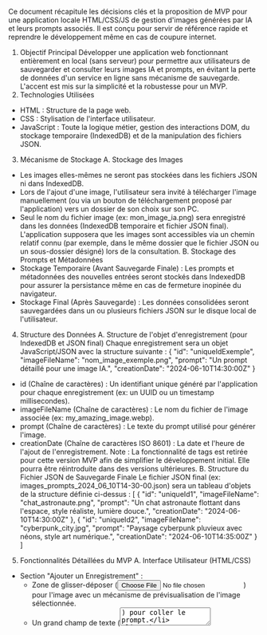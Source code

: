 Ce document récapitule les décisions clés et la proposition de MVP pour une application locale HTML/CSS/JS de gestion d'images générées par IA et leurs prompts associés. Il est conçu pour servir de référence rapide et reprendre le développement même en cas de coupure internet.
1. Objectif Principal
Développer une application web fonctionnant entièrement en local (sans serveur) pour permettre aux utilisateurs de sauvegarder et consulter leurs images IA et prompts, en évitant la perte de données d'un service en ligne sans mécanisme de sauvegarde. L'accent est mis sur la simplicité et la robustesse pour un MVP.
2. Technologies Utilisées
 * HTML : Structure de la page web.
 * CSS : Stylisation de l'interface utilisateur.
 * JavaScript : Toute la logique métier, gestion des interactions DOM, du stockage temporaire (IndexedDB) et de la manipulation des fichiers JSON.
3. Mécanisme de Stockage
A. Stockage des Images
 * Les images elles-mêmes ne seront pas stockées dans les fichiers JSON ni dans IndexedDB.
 * Lors de l'ajout d'une image, l'utilisateur sera invité à télécharger l'image manuellement (ou via un bouton de téléchargement proposé par l'application) vers un dossier de son choix sur son PC.
 * Seul le nom du fichier image (ex: mon_image_ia.png) sera enregistré dans les données (IndexedDB temporaire et fichier JSON final). L'application supposera que les images sont accessibles via un chemin relatif connu (par exemple, dans le même dossier que le fichier JSON ou un sous-dossier désigné) lors de la consultation.
B. Stockage des Prompts et Métadonnées
 * Stockage Temporaire (Avant Sauvegarde Finale) : Les prompts et métadonnées des nouvelles entrées seront stockés dans IndexedDB pour assurer la persistance même en cas de fermeture inopinée du navigateur.
 * Stockage Final (Après Sauvegarde) : Les données consolidées seront sauvegardées dans un ou plusieurs fichiers JSON sur le disque local de l'utilisateur.
4. Structure des Données
A. Structure de l'objet d'enregistrement (pour IndexedDB et JSON final)
Chaque enregistrement sera un objet JavaScript/JSON avec la structure suivante :
{
  "id": "uniqueIdExemple",
  "imageFileName": "nom_image_exemple.png",
  "prompt": "Un prompt détaillé pour une image IA.",
  "creationDate": "2024-06-10T14:30:00Z"
}

 * id (Chaîne de caractères) : Un identifiant unique généré par l'application pour chaque enregistrement (ex: un UUID ou un timestamp millisecondes).
 * imageFileName (Chaîne de caractères) : Le nom du fichier de l'image associée (ex: my_amazing_image.webp).
 * prompt (Chaîne de caractères) : Le texte du prompt utilisé pour générer l'image.
 * creationDate (Chaîne de caractères ISO 8601) : La date et l'heure de l'ajout de l'enregistrement.
Note : La fonctionnalité de tags est retirée pour cette version MVP afin de simplifier le développement initial. Elle pourra être réintroduite dans des versions ultérieures.
B. Structure du Fichier JSON de Sauvegarde Finale
Le fichier JSON final (ex: images_prompts_2024_06_10T14-30-00.json) sera un tableau d'objets de la structure définie ci-dessus :
[
  {
    "id": "uniqueId1",
    "imageFileName": "chat_astronaute.png",
    "prompt": "Un chat astronaute flottant dans l'espace, style réaliste, lumière douce.",
    "creationDate": "2024-06-10T14:30:00Z"
  },
  {
    "id": "uniqueId2",
    "imageFileName": "cyberpunk_city.jpg",
    "prompt": "Paysage cyberpunk pluvieux avec néons, style art numérique.",
    "creationDate": "2024-06-10T14:35:00Z"
  }
]

5. Fonctionnalités Détaillées du MVP
A. Interface Utilisateur (HTML/CSS)
 * Section "Ajouter un Enregistrement" :
   * Zone de glisser-déposer (<input type="file">) pour l'image avec un mécanisme de prévisualisation de l'image sélectionnée.
   * Un grand champ de texte (<textarea>) pour coller le prompt.
   * Un bouton "Ajouter à la file d'attente" (ou "Ajouter") qui déclenchera l'enregistrement temporaire dans IndexedDB.
 * Section "Sauvegarde et État" :
   * Un compteur visuel (ex: un <span> dans un "toast" ou une notification persistante) affichant le nombre d'enregistrements en attente de sauvegarde (issus d'IndexedDB).
   * Un bouton "Sauvegarder toutes les modifications" qui initiera le processus de fusion et de téléchargement du fichier JSON.
 * Section "Consulter mes Données" :
   * Un bouton "Charger mes données" (<input type="file">) permettant à l'utilisateur de sélectionner un fichier JSON existant depuis son disque.
   * Une zone d'affichage (<div>) où les images et leurs prompts associés seront affichés après chargement (par exemple, une grille de vignettes avec le prompt sous chaque image).
B. Logique JavaScript de Gestion des Données Temporaires (IndexedDB)
 * Initialisation : Au chargement de la page, l'application initialisera une base de données IndexedDB (nommée par exemple ImagePromptsDB) avec un "object store" (nommé pendingEntries).
 * Ajout d'une entrée : Lorsque l'utilisateur clique sur "Ajouter à la file d'attente" :
   * Récupération du prompt et du nom de fichier de l'image sélectionnée.
   * Génération d'un id unique et de la creationDate.
   * Création de l'objet d'enregistrement.
   * Ajout de cet objet à l'pendingEntries dans IndexedDB.
   * Mise à jour du compteur d'enregistrements en attente sur l'interface.
 * Récupération au démarrage : À chaque chargement de la page, l'application interrogera IndexedDB pour pendingEntries. S'il y a des données, elles seront chargées dans la logique de l'application et le compteur sera mis à jour, signalant à l'utilisateur qu'il a des modifications en attente.
 * Persistance en cas de "mauvaise manipulation" : Les données dans IndexedDB sont persistantes et survivent à la fermeture du navigateur, garantissant que les modifications non sauvegardées ne sont pas perdues.
C. Logique JavaScript de Sauvegarde Finale (Fichier JSON)
 * Déclenchement : L'utilisateur clique sur le bouton "Sauvegarder toutes les modifications".
 * Chargement du JSON Existant : L'application demandera à l'utilisateur de sélectionner un fichier JSON existant (via un input type="file"). Si aucun fichier n'est sélectionné (premier enregistrement ou l'utilisateur veut un nouveau fichier), un tableau vide sera utilisé comme base.
 * Fusion des Données :
   * Toutes les entrées de pendingEntries (IndexedDB) sont récupérées.
   * Ces nouvelles entrées sont combinées avec les données du fichier JSON précédemment chargé.
 * Nommage du Fichier : Le nouveau fichier JSON sera nommé avec un horodatage pour éviter d'écraser les sauvegardes précédentes et permettre un historique (ex: images_prompts_AAAA-MM-JJTHH-MM-SS.json).
   * Exemple de format : images_prompts_2024_06_10T15-30-00.json.
 * Téléchargement : L'application générera le contenu du fichier JSON mis à jour et proposera à l'utilisateur de le télécharger sur son PC via une URL Blob et un lien de téléchargement simulé.
 * Nettoyage : Une fois le téléchargement géré (ou après un court délai pour permettre à l'utilisateur de sauvegarder), l'object store pendingEntries dans IndexedDB sera vidé, et le compteur d'enregistrements en attente sera remis à zéro.
D. Logique JavaScript de Consultation des Données
 * Déclenchement : L'utilisateur clique sur le bouton "Charger mes données".
 * Sélection de Fichier : Un input type="file" sera affiché, permettant à l'utilisateur de choisir le fichier JSON qu'il souhaite charger et afficher. Il devra sélectionner le fichier désiré en raison des noms horodatés.
 * Lecture du Fichier : Le contenu du fichier JSON sélectionné sera lu par l'API FileReader.
 * Affichage : Les données JSON seront analysées, et pour chaque enregistrement :
   * L'image sera affichée en utilisant son imageFileName comme src (en supposant qu'elle est accessible dans un chemin relatif).
   * Le prompt sera affiché sous l'image.
Ce devlog est maintenant complet et à jour avec toutes nos discussions. Nous avons une feuille de route claire pour la construction de ce MVP.
Nous pouvons maintenant passer à la mise en œuvre. Souhaitez-vous que je fournisse la structure de base du fichier index.html ? Ou peut-être le code JavaScript initial pour la configuration d'IndexedDB ?
